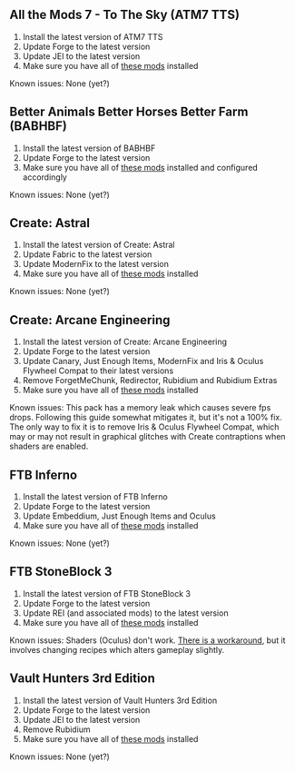## All the Mods 7 - To The Sky (ATM7 TTS)

1. Install the latest version of ATM7 TTS
2. Update Forge to the latest version
3. Update JEI to the latest version
4. Make sure you have all of [these mods](https://github.com/Radk6/MC-Optimization-Guide/blob/main/mods-n-stuff/1.18.2.md#forge) installed

Known issues: None (yet?)

## Better Animals Better Horses Better Farm (BABHBF)

1. Install the latest version of BABHBF
2. Update Forge to the latest version
3. Make sure you have all of [these mods](https://github.com/Radk6/MC-Optimization-Guide/blob/main/mods-n-stuff/1.18.2.md#forge) installed and configured accordingly

Known issues: None (yet?)

## Create: Astral

1. Install the latest version of Create: Astral
2. Update Fabric to the latest version
3. Update ModernFix to the latest version
4. Make sure you have all of [these mods](https://github.com/Radk6/MC-Optimization-Guide/blob/main/mods-n-stuff/1.18.2.md#fabric) installed

Known issues: None (yet?)

## Create: Arcane Engineering

1. Install the latest version of Create: Arcane Engineering
2. Update Forge to the latest version
3. Update Canary, Just Enough Items, ModernFix and Iris & Oculus Flywheel Compat to their latest versions
4. Remove ForgetMeChunk, Redirector, Rubidium and Rubidium Extras
5. Make sure you have all of [these mods](https://github.com/Radk6/MC-Optimization-Guide/blob/main/mods-n-stuff/1.18.2.md#fabric) installed

Known issues: This pack has a memory leak which causes severe fps drops. Following this guide somewhat mitigates it, but it's not a 100% fix. The only way to fix it is to remove Iris & Oculus Flywheel Compat, which may or may not result in graphical glitches with Create contraptions when shaders are enabled.

## FTB Inferno

1. Install the latest version of FTB Inferno
2. Update Forge to the latest version
3. Update Embeddium, Just Enough Items and Oculus
4. Make sure you have all of [these mods](https://github.com/Radk6/MC-Optimization-Guide/blob/main/mods-n-stuff/1.18.2.md#forge) installed

Known issues: None (yet?)

## FTB StoneBlock 3

1. Install the latest version of FTB StoneBlock 3
2. Update Forge to the latest version
3. Update REI (and associated mods) to the latest version
4. Make sure you have all of [these mods](https://github.com/Radk6/MC-Optimization-Guide/blob/main/mods-n-stuff/1.18.2.md#forge) installed

Known issues: Shaders (Oculus) don't work. [There is a workaround](https://www.reddit.com/r/feedthebeast/comments/yrpulh/i_figured_out_how_to_get_shaders_in_stoneblock_3/), but it involves changing recipes which alters gameplay slightly.

## Vault Hunters 3rd Edition

1. Install the latest version of Vault Hunters 3rd Edition
2. Update Forge to the latest version
3. Update JEI to the latest version
4. Remove Rubidium
5. Make sure you have all of [these mods](https://github.com/Radk6/MC-Optimization-Guide/blob/main/mods-n-stuff/1.18.2.md#forge) installed

Known issues: None (yet?)
